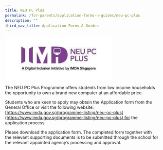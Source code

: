 ```yaml
---
title: NEU PC Plus
permalink: /for-parents/application-forms-n-guides/neu-pc-plus
description: ""
third_nav_title: Application Forms & Guides
---
```

<img src="/images/neu%20PC.jpg" 
     style="width:70%">

The NEU PC Plus Programme offers students from low income households the opportunity to own a brand new computer at an affordable price. 

Students who are keen to apply may obtain the Application form from the General Office or visit the following website: <br>
[https://www.imda.gov.sg/programme-listing/neu-pc-plus](https://www.imda.gov.sg/programme-listing/neu-pc-plus) for the application process

Please download the application form. The completed form together with the relevant supporting documents is to be submitted through the school for the relevant appointed agency’s processing and approval.